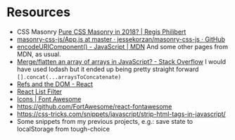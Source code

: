 # Resources
- CSS Masonry [Pure CSS Masonry in 2018? | Regis Philibert](https://regisphilibert.com/blog/2017/12/pure-css-masonry-layout-with-flexbox-grid-columns-in-2018/)
-  [masonry-css-js/App.js at master · jessekorzan/masonry-css-js · GitHub](https://github.com/jessekorzan/masonry-css-js/blob/master/src/App.js)
- [encodeURIComponent() - JavaScript | MDN](https://developer.mozilla.org/en-US/docs/Web/JavaScript/Reference/Global_Objects/encodeURIComponent) And some other pages from MDN, as usual.
- [Merge/flatten an array of arrays in JavaScript? - Stack Overflow](https://stackoverflow.com/questions/10865025/merge-flatten-an-array-of-arrays-in-javascript) I would have used lodash but it ended up being pretty straight forward `[].concat(...arraysToConcatenate)`
- [Refs and the DOM - React](https://reactjs.org/docs/refs-and-the-dom.html)
- [React List Filter](https://codepen.io/_emattiazzi/pen/VPVPMg?editors=0010)
- [Icons | Font Awesome](https://fontawesome.com/icons?d=gallery)
- https://github.com/FortAwesome/react-fontawesome
- https://css-tricks.com/snippets/javascript/strip-html-tags-in-javascript/
- Some snippets from my previous projects, e.g.: save state to localStorage from tough-choice
